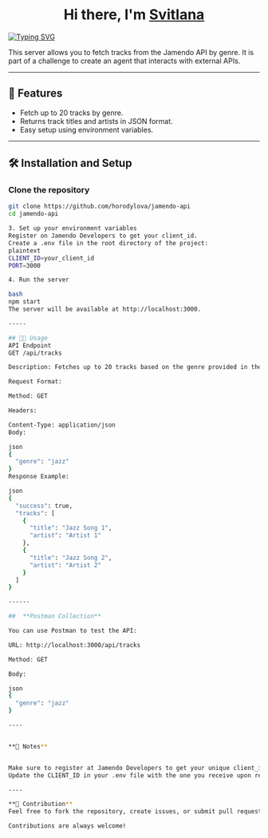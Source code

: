 
<h1 align="center">Hi there, I'm <a href="https://www.linkedin.com/in/svitlana-horodylova/"/>Svitlana</h1> 


[![Typing SVG](https://readme-typing-svg.herokuapp.com?color=%2336BCF7&lines=This+is+Jamendo+Tracks+API+Server+🎵)](https://git.io/typing-svg)
 

This server allows you to fetch tracks from the Jamendo API by genre. It is part of a challenge to create an agent that interacts with external APIs.

---

## 🚀 Features

- Fetch up to 20 tracks by genre.
- Returns track titles and artists in JSON format.
- Easy setup using environment variables.

---

## 🛠️ Installation and Setup

### Clone the repository

```bash
git clone https://github.com/horodylova/jamendo-api
cd jamendo-api

3. Set up your environment variables
Register on Jamendo Developers to get your client_id.
Create a .env file in the root directory of the project:
plaintext
CLIENT_ID=your_client_id
PORT=3000

4. Run the server

bash
npm start
The server will be available at http://localhost:3000.

-----

## 🧑‍💻 Usage
API Endpoint
GET /api/tracks

Description: Fetches up to 20 tracks based on the genre provided in the request body.

Request Format:

Method: GET

Headers:

Content-Type: application/json
Body:

json
{
  "genre": "jazz"
}
Response Example:

json
{
  "success": true,
  "tracks": [
    {
      "title": "Jazz Song 1",
      "artist": "Artist 1"
    },
    {
      "title": "Jazz Song 2",
      "artist": "Artist 2"
    }
  ]
}

------

##  **Postman Collection**

You can use Postman to test the API:

URL: http://localhost:3000/api/tracks

Method: GET

Body:

json
{
  "genre": "jazz"
}

----


**📝 Notes**


Make sure to register at Jamendo Developers to get your unique client_id. Without it, the API requests will not work.
Update the CLIENT_ID in your .env file with the one you receive upon registration.

----

**🤝 Contribution**
Feel free to fork the repository, create issues, or submit pull requests.

Contributions are always welcome!
